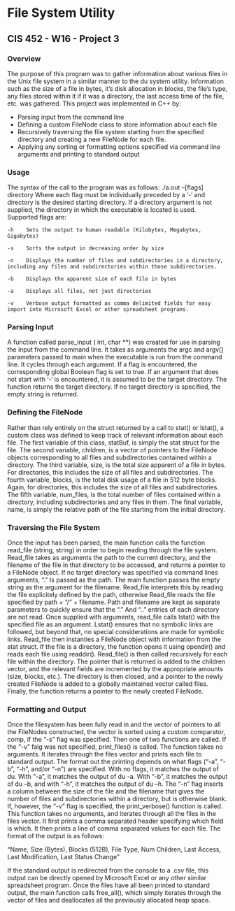 # File System Utility
## CIS 452 - W16 - Project 3

### Overview
The purpose of this program was to gather information about various files in the Unix file system in a similar manner to the du system utility. Information such as the size of a file in bytes, it’s disk allocation in blocks, the file’s type, any files stored within it if it was a directory, the last access time of the file, etc. was gathered. This project was implemented in C++ by:
- Parsing input from the command line
- Defining a custom FileNode class to store information about each file
- Recursively traversing the file system starting from the specified directory and creating a new FileNode for each file.
- Applying any sorting or formatting options specified via command line arguments and printing to standard output

### Usage
The syntax of the call to the program was as follows:
    ./a.out –[flags] directory
Where each flag must be individually preceded by a ‘-‘ and directory is the desired starting directory. If a directory argument is not supplied, the directory in which the executable is located is used. Supported flags are:

    -h    Sets the output to human readable (Kilobytes, Megabytes, Gigabytes)

    -s    Sorts the output in decreasing order by size

    -n    Displays the number of files and subdirectories in a directory, including any files and subdirectories within those subdirectories.

    -b    Displays the apparent size of each file in bytes

    -a    Displays all files, not just directories

    -v    Verbose output formatted as comma delimited fields for easy import into Microsoft Excel or other spreadsheet programs.


### Parsing Input
A function called parse_input ( int, char **) was created for use in parsing the input from the command line. It takes as arguments the argc and argv[] parameters passed to main when the executable is run from the command line. It cycles through each argument. If a flag is encountered, the corresponding global Boolean flag is set to true. If an argument that does not start with ‘-‘ is encountered, it is assumed to be the target directory. The function returns the target directory. If no target directory is specified, the empty string is returned.

### Defining the FileNode
Rather than rely entirely on the struct returned by a call to stat() or lstat(), a custom class was defined to keep track of relevant information about each file. The first variable of this class, statBuf, is simply the stat struct for the file. The second variable, children, is a vector of pointers to the FileNode objects corresponding to all files and subdirectories contained within a directory. The third variable, size, is the total size apparent of a file in bytes. For directories, this includes the size of all files and subdirectories. The fourth variable, blocks, is the total disk usage of a file in 512 byte blocks.  Again, for directories, this includes the size of all files and subdirectories. The fifth variable, num_files, is the total number of files contained within a directory, including subdirectories and any files in them. The final variable, name, is simply the relative path of the file starting from the initial directory.

### Traversing the File System
Once the input has been parsed, the main function calls the function read_file (string, string) in order to begin reading through the file system. Read_file takes as arguments the path to the current directory, and the filename of the file in that directory to be accessed, and returns a pointer to a FileNode object. If no target directory was specified via command lines arguments, “.” Is passed as the path. The main function passes the empty string as the argument for the filename. Read_file interprets this by reading the file explicitely defined by the path, otherwise Read_file reads the file specified by path + “/” + filename. Path and filename are kept as separate parameters to quickly ensure that the “.” And “..” entries of each directory are not read.
Once supplied with arguments, read_file calls lstat() with the specified file as an argument. Lstat() ensures that no symbolic links are followed, but beyond that, no special considerations are made for symbolic links. Read_file then instanties a FileNode object with information from the stat struct. If the file is a directory, the function opens it using opendir() and reads each file using readdir(). Read_file() is then called recursively for each file within the directory. The pointer that is returned is added to the children vector, and the relevant fields are incremented by the appropriate amounts (size, blocks, etc.). The directory is then closed, and a pointer to the newly created FileNode is added to a globally maintained vector called files. Finally, the function returns a pointer to the newly created FileNode.

### Formatting and Output
Once the filesystem has been fully read in and the vector of pointers to all the FileNodes constructed, the vector is sorted using a custom comparator, comp, if the “-s” flag was specified. Then one of two functions are called. If the “-v” falg was not specified, print_files() is called. The function takes no arguments. It iterates through the files vector and prints each file to standard output. The format out the printing depends on what flags (“-a”, “-b”, “-h”, and/or “-n”) are specified. With no flags, it matches the output of du. With “-a”, it matches the output of du -a. With “-b”, it matches the output of du –b, and with “-h”, it matches the output of du –h. The “-n” flag inserts a column between the size of the file and the filename that gives the number of files and subdirectories within a directory, but is otherwise blank.
If, however, the “-v” flag is specified, the print_verbose() function is called. This function takes no arguments, and iterates through all the files in the files vector. It first prints a comma separated header specifying which field is which. It then prints a line of comma separated values for each file. The format of the output is as follows:

“Name, Size (Bytes), Blocks (512B), File Type, Num Children, Last Access, Last Modification, Last Status Change"

If the standard output is redirected from the console to a .csv file, this output can be directly opened by Microsoft Excel or any other similar spreadsheet program.
Once the files have all been printed to standard output, the main function calls free_all(), which simply iterates through the vector of files and deallocates all the previously allocated heap space.
